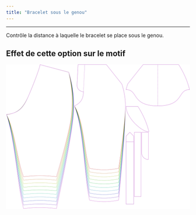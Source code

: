 ```yaml
---
title: "Bracelet sous le genou"
---
```


---

Contrôle la distance à laquelle le bracelet se place sous le genou.

## Effet de cette option sur le motif

![Cette image montre l'effet de cette option en superposant plusieurs variantes qui ont une valeur différente pour cette option](cornelius_bandbelowknee_sample.svg "Effet de cette option sur le motif")
